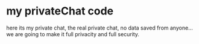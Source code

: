 # my privateChat code
 here its my private chat, the real private chat, no data saved from anyone...
 we are going to make it full privacity and full security.
